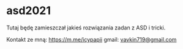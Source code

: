 # asd2021
Tutaj będę zamieszczał jakieś rozwiązania zadan z ASD i tricki.

Kontakt ze mną:
https://m.me/icypapii
gmail: vavkin719@gmail.com
